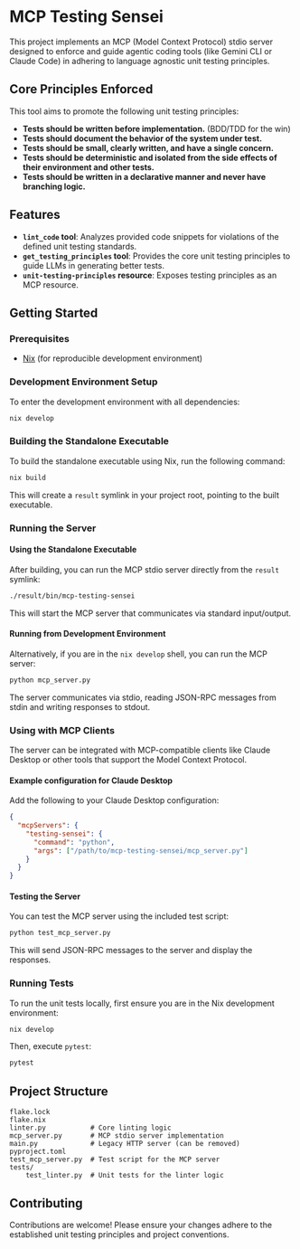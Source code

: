 # MCP Testing Sensei

This project implements an MCP (Model Context Protocol) stdio server designed to enforce and guide agentic coding tools (like Gemini CLI or Claude Code) in adhering to language agnostic unit testing principles.

## Core Principles Enforced

This tool aims to promote the following unit testing principles:

*   **Tests should be written before implementation.** (BDD/TDD for the win)
*   **Tests should document the behavior of the system under test.**
*   **Tests should be small, clearly written, and have a single concern.**
*   **Tests should be deterministic and isolated from the side effects of their environment and other tests.**
*   **Tests should be written in a declarative manner and never have branching logic.**

## Features

*   **`lint_code` tool**: Analyzes provided code snippets for violations of the defined unit testing standards.
*   **`get_testing_principles` tool**: Provides the core unit testing principles to guide LLMs in generating better tests.
*   **`unit-testing-principles` resource**: Exposes testing principles as an MCP resource.

## Getting Started

### Prerequisites

*   [Nix](https://nixos.org/download/) (for reproducible development environment)

### Development Environment Setup

To enter the development environment with all dependencies:

```bash
nix develop
```

### Building the Standalone Executable

To build the standalone executable using Nix, run the following command:

```bash
nix build
```

This will create a `result` symlink in your project root, pointing to the built executable.

### Running the Server

#### Using the Standalone Executable

After building, you can run the MCP stdio server directly from the `result` symlink:

```bash
./result/bin/mcp-testing-sensei
```

This will start the MCP server that communicates via standard input/output.

#### Running from Development Environment

Alternatively, if you are in the `nix develop` shell, you can run the MCP server:

```bash
python mcp_server.py
```

The server communicates via stdio, reading JSON-RPC messages from stdin and writing responses to stdout.

### Using with MCP Clients

The server can be integrated with MCP-compatible clients like Claude Desktop or other tools that support the Model Context Protocol.

#### Example configuration for Claude Desktop

Add the following to your Claude Desktop configuration:

```json
{
  "mcpServers": {
    "testing-sensei": {
      "command": "python",
      "args": ["/path/to/mcp-testing-sensei/mcp_server.py"]
    }
  }
}
```

#### Testing the Server

You can test the MCP server using the included test script:

```bash
python test_mcp_server.py
```

This will send JSON-RPC messages to the server and display the responses.

### Running Tests

To run the unit tests locally, first ensure you are in the Nix development environment:

```bash
nix develop
```

Then, execute `pytest`:

```bash
pytest
```

## Project Structure

```
flake.lock
flake.nix
linter.py           # Core linting logic
mcp_server.py       # MCP stdio server implementation
main.py             # Legacy HTTP server (can be removed)
pyproject.toml
test_mcp_server.py  # Test script for the MCP server
tests/
    test_linter.py  # Unit tests for the linter logic
```

## Contributing

Contributions are welcome! Please ensure your changes adhere to the established unit testing principles and project conventions.

```
